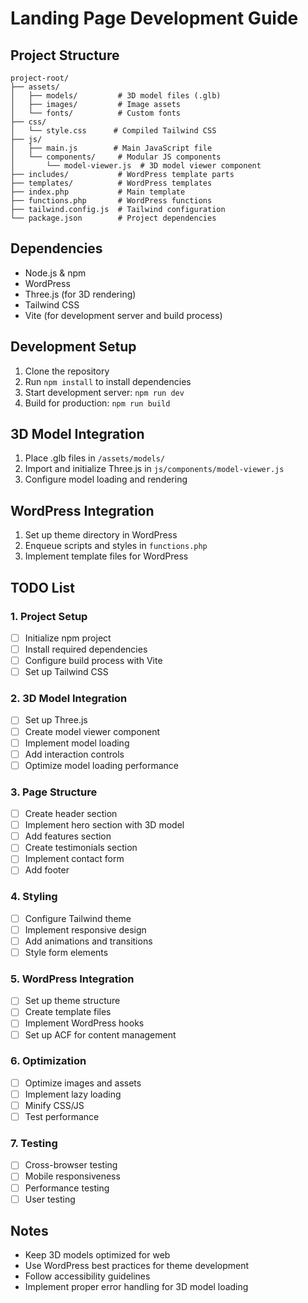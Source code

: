 # Landing Page Development Guide

## Project Structure
```
project-root/
├── assets/
│   ├── models/         # 3D model files (.glb)
│   ├── images/         # Image assets
│   └── fonts/          # Custom fonts
├── css/
│   └── style.css      # Compiled Tailwind CSS
├── js/
│   ├── main.js        # Main JavaScript file
│   └── components/     # Modular JS components
│       └── model-viewer.js  # 3D model viewer component
├── includes/           # WordPress template parts
├── templates/          # WordPress templates
├── index.php           # Main template
├── functions.php       # WordPress functions
├── tailwind.config.js  # Tailwind configuration
└── package.json        # Project dependencies
```

## Dependencies
- Node.js & npm
- WordPress
- Three.js (for 3D rendering)
- Tailwind CSS
- Vite (for development server and build process)

## Development Setup
1. Clone the repository
2. Run `npm install` to install dependencies
3. Start development server: `npm run dev`
4. Build for production: `npm run build`

## 3D Model Integration
1. Place .glb files in `/assets/models/`
2. Import and initialize Three.js in `js/components/model-viewer.js`
3. Configure model loading and rendering

## WordPress Integration
1. Set up theme directory in WordPress
2. Enqueue scripts and styles in `functions.php`
3. Implement template files for WordPress

## TODO List

### 1. Project Setup
- [ ] Initialize npm project
- [ ] Install required dependencies
- [ ] Configure build process with Vite
- [ ] Set up Tailwind CSS

### 2. 3D Model Integration
- [ ] Set up Three.js
- [ ] Create model viewer component
- [ ] Implement model loading
- [ ] Add interaction controls
- [ ] Optimize model loading performance

### 3. Page Structure
- [ ] Create header section
- [ ] Implement hero section with 3D model
- [ ] Add features section
- [ ] Create testimonials section
- [ ] Implement contact form
- [ ] Add footer

### 4. Styling
- [ ] Configure Tailwind theme
- [ ] Implement responsive design
- [ ] Add animations and transitions
- [ ] Style form elements

### 5. WordPress Integration
- [ ] Set up theme structure
- [ ] Create template files
- [ ] Implement WordPress hooks
- [ ] Set up ACF for content management

### 6. Optimization
- [ ] Optimize images and assets
- [ ] Implement lazy loading
- [ ] Minify CSS/JS
- [ ] Test performance

### 7. Testing
- [ ] Cross-browser testing
- [ ] Mobile responsiveness
- [ ] Performance testing
- [ ] User testing

## Notes
- Keep 3D models optimized for web
- Use WordPress best practices for theme development
- Follow accessibility guidelines
- Implement proper error handling for 3D model loading
